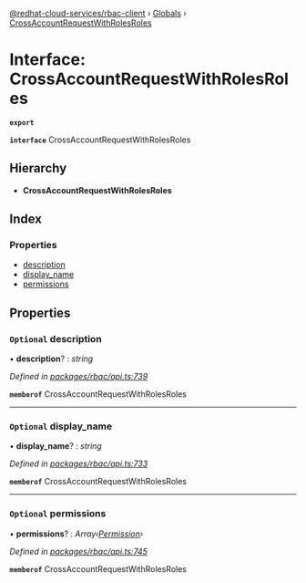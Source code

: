 [@redhat-cloud-services/rbac-client](../README.md) › [Globals](../globals.md) › [CrossAccountRequestWithRolesRoles](crossaccountrequestwithrolesroles.md)

# Interface: CrossAccountRequestWithRolesRoles

**`export`** 

**`interface`** CrossAccountRequestWithRolesRoles

## Hierarchy

* **CrossAccountRequestWithRolesRoles**

## Index

### Properties

* [description](crossaccountrequestwithrolesroles.md#optional-description)
* [display_name](crossaccountrequestwithrolesroles.md#optional-display_name)
* [permissions](crossaccountrequestwithrolesroles.md#optional-permissions)

## Properties

### `Optional` description

• **description**? : *string*

*Defined in [packages/rbac/api.ts:739](https://github.com/fhlavac/javascript-clients/blob/master/packages/rbac/api.ts#L739)*

**`memberof`** CrossAccountRequestWithRolesRoles

___

### `Optional` display_name

• **display_name**? : *string*

*Defined in [packages/rbac/api.ts:733](https://github.com/fhlavac/javascript-clients/blob/master/packages/rbac/api.ts#L733)*

**`memberof`** CrossAccountRequestWithRolesRoles

___

### `Optional` permissions

• **permissions**? : *Array‹[Permission](permission.md)›*

*Defined in [packages/rbac/api.ts:745](https://github.com/fhlavac/javascript-clients/blob/master/packages/rbac/api.ts#L745)*

**`memberof`** CrossAccountRequestWithRolesRoles

